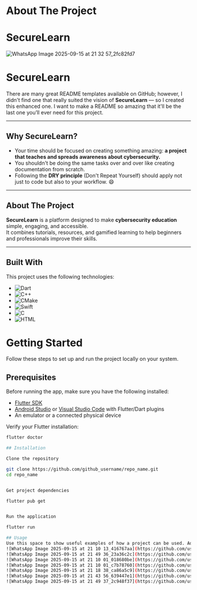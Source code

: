 # About The Project
# SecureLearn
![WhatsApp Image 2025-09-15 at 21 32 57_2fc82fd7](https://github.com/user-attachments/assets/fb0b81b3-4d93-4c44-b4fa-f6cfe4b48ca0)
#  SecureLearn  

There are many great README templates available on GitHub; however, I didn't find one that really suited the vision of **SecureLearn** — so I created this enhanced one. I want to make a README so amazing that it'll be the last one you’ll ever need for this project.  

---

## Why SecureLearn?  

- Your time should be focused on creating something amazing: **a project that teaches and spreads awareness about cybersecurity.**  
- You shouldn't be doing the same tasks over and over like creating documentation from scratch.  
- Following the **DRY principle** (Don't Repeat Yourself) should apply not just to code but also to your workflow. 😄  

---

##  About The Project  

**SecureLearn** is a platform designed to make **cybersecurity education** simple, engaging, and accessible.  
It combines tutorials, resources, and gamified learning to help beginners and professionals improve their skills.  

---
##  Built With  

This project uses the following technologies:  

- ![Dart](https://img.shields.io/badge/Dart-0175C2?style=for-the-badge&logo=dart&logoColor=white)  
- ![C++](https://img.shields.io/badge/C++-00599C?style=for-the-badge&logo=c%2B%2B&logoColor=white)  
- ![CMake](https://img.shields.io/badge/CMake-064F8C?style=for-the-badge&logo=cmake&logoColor=white)  
- ![Swift](https://img.shields.io/badge/Swift-FA7343?style=for-the-badge&logo=swift&logoColor=white)  
- ![C](https://img.shields.io/badge/C-A8B9CC?style=for-the-badge&logo=c&logoColor=white)  
- ![HTML](https://img.shields.io/badge/HTML5-E34F26?style=for-the-badge&logo=html5&logoColor=white)
  
#  Getting Started

Follow these steps to set up and run the project locally on your system.

##  Prerequisites

Before running the app, make sure you have the following installed:

- [Flutter SDK](https://docs.flutter.dev/get-started/install)
- [Android Studio](https://developer.android.com/studio) or [Visual Studio Code](https://code.visualstudio.com/) with Flutter/Dart plugins
- An emulator or a connected physical device

Verify your Flutter installation:

```bash
flutter doctor

## Installation

Clone the repository

git clone https://github.com/github_username/repo_name.git
cd repo_name


Get project dependencies

flutter pub get


Run the application

flutter run

## Usage
Use this space to show useful examples of how a project can be used. Additional screenshots, code examples and demos work well in this space. 
![WhatsApp Image 2025-09-15 at 21 10 13_416767aa](https://github.com/user-attachments/assets/5f01cf1f-9214-4bdd-80f6-e1fa0c8463f9)
![WhatsApp Image 2025-09-15 at 21 49 36_23a36c2c](https://github.com/user-attachments/assets/669aad2b-5a6a-4623-bd15-2246ea5dee81)
![WhatsApp Image 2025-09-15 at 21 10 01_018680be](https://github.com/user-attachments/assets/23bd8996-9d57-48ef-9ac9-401939b24bed)
![WhatsApp Image 2025-09-15 at 21 10 01_c7b78760](https://github.com/user-attachments/assets/8dbe3879-3f62-4396-a0df-bf11a34a6dde)
![WhatsApp Image 2025-09-15 at 21 18 38_ca86a5c9](https://github.com/user-attachments/assets/d0f22141-c0d8-404b-97fb-a64013737f38)
![WhatsApp Image 2025-09-15 at 21 43 56_639447e1](https://github.com/user-attachments/assets/c94152af-08a8-4691-9114-9be60f7eaf6d)
![WhatsApp Image 2025-09-15 at 21 49 37_2c948f37](https://github.com/user-attachments/assets/4cf8edb7-9445-4d50-b2fe-6f02b16119ca)



